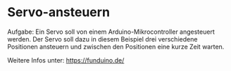 # Servo-ansteuern
Aufgabe: Ein Servo soll von einem Arduino-Mikrocontroller angesteuert werden. Der Servo soll dazu in diesem Beispiel drei verschiedene Positionen ansteuern und zwischen den Positionen eine kurze Zeit warten.




Weitere Infos unter: https://funduino.de/

